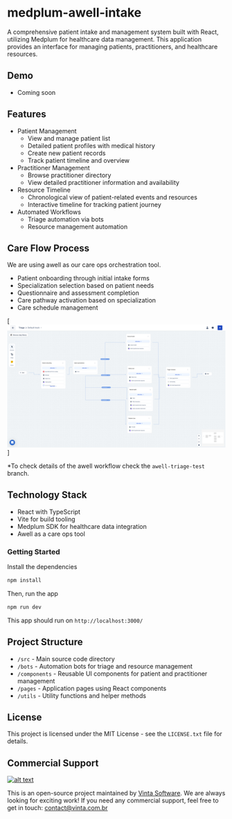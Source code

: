 # medplum-awell-intake

A comprehensive patient intake and management system built with React, utilizing Medplum for healthcare data management. This application provides an interface for managing patients, practitioners, and healthcare resources.

## Demo

- Coming soon

## Features

- Patient Management
  - View and manage patient list
  - Detailed patient profiles with medical history
  - Create new patient records
  - Track patient timeline and overview
- Practitioner Management
  - Browse practitioner directory
  - View detailed practitioner information and availability
- Resource Timeline
  - Chronological view of patient-related events and resources
  - Interactive timeline for tracking patient journey
- Automated Workflows
  - Triage automation via bots
  - Resource management automation

## Care Flow Process

We are using awell as our care ops orchestration tool.

- Patient onboarding through initial intake forms
- Specialization selection based on patient needs
- Questionnaire and assessment completion
- Care pathway activation based on specialization
- Care schedule management

[![careflow](images/triage-care-flow.png)]

\*To check details of the awell workflow check the `awell-triage-test` branch.

## Technology Stack

- React with TypeScript
- Vite for build tooling
- Medplum SDK for healthcare data integration
- Awell as a care ops tool

### Getting Started

Install the dependencies

```bash
npm install
```

Then, run the app

```bash
npm run dev
```

This app should run on `http://localhost:3000/`

## Project Structure

- `/src` - Main source code directory
- `/bots` - Automation bots for triage and resource management
- `/components` - Reusable UI components for patient and practitioner management
- `/pages` - Application pages using React components
- `/utils` - Utility functions and helper methods

## License

This project is licensed under the MIT License - see the `LICENSE.txt` file for details.

## Commercial Support

[![alt text](https://avatars2.githubusercontent.com/u/5529080?s=80&v=4 'Vinta Logo')](https://www.vintasoftware.com/)

This is an open-source project maintained by [Vinta Software](https://www.vinta.com.br/). We are always looking for exciting work! If you need any commercial support, feel free to get in touch: contact@vinta.com.br
